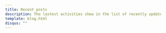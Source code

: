 ```yaml
---
title: Recent posts
description: The lastest activities show in the list of recently updated post. Please read the post title and description and choose any post which seems interesting to you. I hope you always can find something new here.
template: blog.html
disqus: ""
---
```

